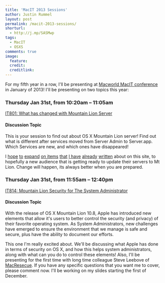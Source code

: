 ```yaml
---
title: 'MacIT 2013 Sessions'
author: Justin Rummel
layout: post
permalink: /macit-2013-sessions/
shorturl:
  - http://j.mp/SASMwp
tags: 
  - MacIT
  - OSXS
comments: true
image:
  feature:
  credit:
  creditlink:
---
```

For my fifth year in a row, I'll be presenting at [Macworld MacIT conference][MacIT] in January of 2013! I'll be presenting on two topics this year:

### Thursday Jan 31st, from 10:20am – 11:05am
[IT801: What has changed with Mountain Lion Server][session1]

#### Discussion Topic
This is your session to find out about OS X Mountain Lion server! Find out what is different after services moved from Server Admin to Server.app. Which Services are new, and which ones have disappeared!

I [hope][3] [to][4] [expand][5] [on items][6] [that][7] [I have][8] [already][9] [written][10] about on this site, to hopefully a new audience that is getting ready to update their servers to Mt Lion. Change will happen, its always better when you are prepared.

### Thursday Jan 31st, from 11:55am – 12:40pm
[IT814: Mountain Lion Security for The System Administrator][session2]

#### Discussion Topic
With the release of OS X Mountain Lion 10.8, Apple has introduced new elements that allow it's users to better control the security (and privacy) of their favorite operating system. As System Administrators, new challenges have emerged to ensure the environment that we manage is safe and secure, plus have the ability to document our efforts.

This one I'm really excited about. We'll be discussing what Apple has done in terms of security on OS X, and how this helps system administrators, along with what can you do to control these elements! Also, I'll be presenting for the first time with long time colleague Steve Leebove of [MacResecue][MacResecue]. If you have any specific questions that you want me to cover, please comment now. I'll be working on my slides starting the first of December.

[MacIT]: http://www.macitconf.com
[session1]: /macit-2013-it801-what-has-changed-with-mountain-lion-server/ "MacIT 2013 – IT801: What Has Changed With Mountain Lion Server"
[3]: /10-8-mountain-lion-server-install/ "10.8 Mountain Lion Server: Install"
[4]: /10-8-mountain-lion-server-dns/ "10.8 Mountain Lion Server: DNS"
[5]: /10-8-mountain-lion-server-file-sharing-and-ftp/ "10.8 Mountain Lion Server: File Sharing and FTP"
[6]: /10-8-mountain-lion-server-websites-and-wiki/ "10.8 Mountain Lion Server: Websites and Wiki"
[7]: /10-8-mountain-lion-server-software-update/ "10.8 Mountain Lion Server: Software Update"
[8]: /10-8-mountain-lion-server-netinstall/ "10.8 Mountain Lion Server: NetInstall"
[9]: /10-8-mountain-lion-server-open-directory/ "10.8 Mountain Lion Server: Open Directory"
[10]: /10-8-mountain-lion-server-what-changed/ "10.8 Mountain Lion Server: What Changed?"
[session2]: /macit-it814-mountain-lion-security-for-the-system-administrator/ "MacIT – IT814: Mountain Lion Security for the System Administrator"
[MacResecue]: http://www.macrescue.com